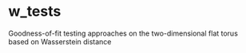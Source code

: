 # w_tests
Goodness-of-fit testing approaches on the two-dimensional flat torus based on Wasserstein distance
